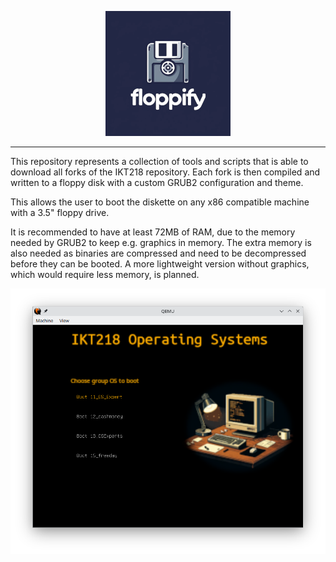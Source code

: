 <p align="center">
  <img src="logo.png" alt="Floppify logo" />
</p>

___

This repository represents a collection of tools and scripts that is able to download all forks of the IKT218 repository.
Each fork is then compiled and written to a floppy disk with a custom GRUB2 configuration and theme. 

This allows the user to boot the diskette on any x86 compatible machine with a 3.5" floppy drive. 

It is recommended to have at least 72MB of RAM, due to the memory needed by GRUB2 to keep e.g. graphics in memory. The extra memory is also needed as binaries are
compressed and need to be decompressed before they can be booted. 
A more lightweight version without graphics, which would require less memory, is planned.

<p align="center">
  <img src="screenshot.png" alt="Screenshot of the floppy image being run in QEMU" />
</p>
